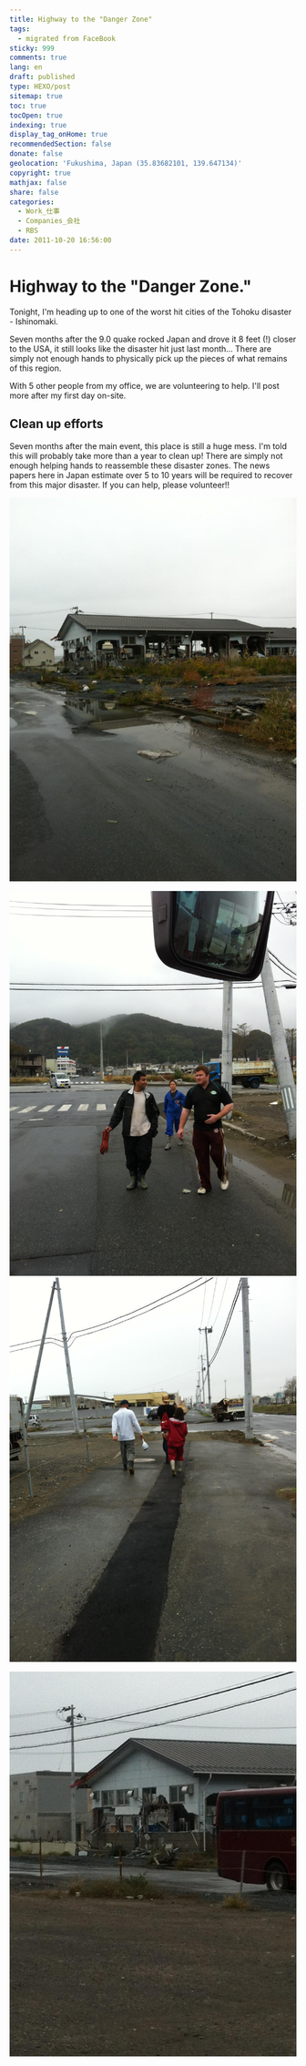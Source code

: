 ```yaml
---
title: Highway to the "Danger Zone"
tags:
  - migrated from FaceBook
sticky: 999
comments: true
lang: en
draft: published
type: HEXO/post
sitemap: true
toc: true
tocOpen: true
indexing: true
display_tag_onHome: true
recommendedSection: false
donate: false
geolocation: 'Fukushima, Japan (35.83682101, 139.647134)'
copyright: true
mathjax: false
share: false
categories:
  - Work_仕事
  - Companies_会社
  - RBS
date: 2011-10-20 16:56:00
---
```

# Highway to the "Danger Zone."

 Tonight, I'm heading up to one of the worst hit cities of the Tohoku disaster - Ishinomaki. 

 Seven months after the 9.0 quake rocked Japan and drove it 8 feet (!) closer to the USA, it still looks like the disaster hit just last month... There are simply not enough hands to physically pick up the pieces of what remains of this region. 

With 5 other people from my office, we are volunteering to help. I'll post more after my first day on-site.

## Clean up efforts
 Seven months after the main event, this place is still a huge mess. I'm told this will probably take more than a year to clean up! There are simply not enough helping hands to reassemble these disaster zones. The news papers here in Japan estimate over 5 to 10 years will be required to recover from this major disaster. If you can help, please volunteer!!

![Fukushima Disaster Area](./Highway-to-the-Danger-Zone/321291_177322672353609_1099342104_n_177322672353609.jpg)

![RBS Colleagues](./Highway-to-the-Danger-Zone/336267_177324402353436_476459325_o_177324402353436.jpg)
![RBS Colleagues](./Highway-to-the-Danger-Zone/338616_177324939020049_461882583_o_177324939020049.jpg)

![Damaged Factory](./Highway-to-the-Danger-Zone/338969_177325455686664_471468310_o_177325455686664.jpg)
